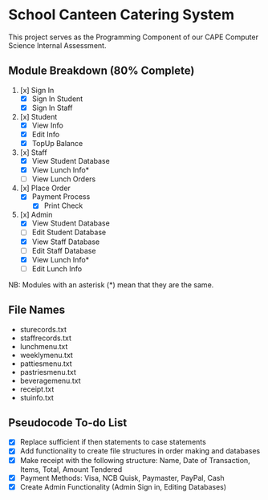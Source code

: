 # School Canteen Catering System

This project serves as the Programming Component of our CAPE Computer Science Internal Assessment.

## Module Breakdown (80% Complete)

1. [x] Sign In
    - [x] Sign In Student
    - [x] Sign In Staff
2. [x] Student
    - [x] View Info
    - [x] Edit Info
    - [x] TopUp Balance
3. [x] Staff
    - [x] View Student Database
    - [x] View Lunch Info*
    - [ ] View Lunch Orders
4. [x] Place Order
    - [x] Payment Process
        - [x] Print Check
5. [x] Admin
    - [x] View Student Database
    - [ ] Edit Student Database
    - [x] View Staff Database
    - [ ] Edit Staff Database
    - [x] View Lunch Info*
    - [ ] Edit Lunch Info

NB: Modules with an asterisk (*) mean that they are the same.

## File Names

- sturecords.txt
- staffrecords.txt
- lunchmenu.txt
- weeklymenu.txt
- pattiesmenu.txt
- pastriesmenu.txt
- beveragemenu.txt
- receipt.txt
- stuinfo.txt

## Pseudocode To-do List

- [x] Replace sufficient if then statements to case statements
- [x] Add functionality to create file structures in order making and databases
- [x] Make receipt with the following structure: Name, Date of Transaction, Items, Total, Amount Tendered
- [x] Payment Methods: Visa, NCB Quisk, Paymaster, PayPal, Cash
- [x] Create Admin Functionality (Admin Sign in, Editing Databases)
